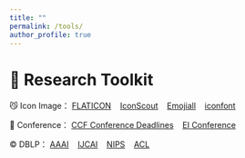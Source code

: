 ```yaml
---
title: ""
permalink: /tools/
author_profile: true
---
```


🤖 Research Toolkit
======
😼 Icon Image： <a href="https://www.flaticon.com/">FLATICON</a> &nbsp;&nbsp; <a href="https://iconscout.com/">IconScout</a> &nbsp;&nbsp; <a href="https://www.emojiall.com/zh-hant">Emojiall</a> &nbsp;&nbsp; <a href="https://www.iconfont.cn/">iconfont</a>  

👾 Conference： <a href="https://ccfddl.top/">CCF Conference Deadlines</a> &nbsp;&nbsp; <a href="https://www.conferencelists.org/compendex/">EI Conference</a>  

©️ DBLP： <a href="https://dblp.uni-trier.de/db/conf/aaai/aaai2024.html">AAAI</a> &nbsp;&nbsp; <a href="https://dblp.org/db/conf/ijcai/ijcai2024.html">IJCAI</a> &nbsp;&nbsp; <a href="https://dblp.org/db/conf/nips/neurips2024.html">NIPS</a>  &nbsp;&nbsp; <a href="https://dblp.org/db/conf/acl/acl2024-1.html">ACL</a>    
